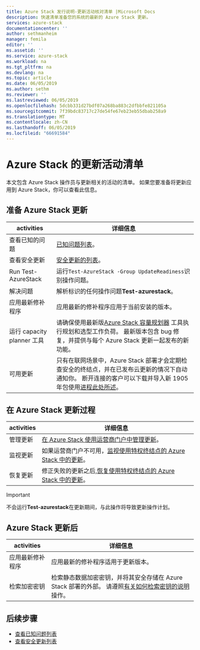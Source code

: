 ```yaml
---
title: Azure Stack 发行说明-更新活动核对清单 |Microsoft Docs
description: 快速清单准备您的系统的最新的 Azure Stack 更新。
services: azure-stack
documentationcenter: ''
author: sethmanheim
manager: femila
editor: ''
ms.assetid: ''
ms.service: azure-stack
ms.workload: na
ms.tgt_pltfrm: na
ms.devlang: na
ms.topic: article
ms.date: 06/05/2019
ms.author: sethm
ms.reviewer: ''
ms.lastreviewed: 06/05/2019
ms.openlocfilehash: 5dcbb331d27bdf07a268ba883c2dfbbfe821105a
ms.sourcegitcommit: 7f39bdc83717c27de54fe67eb23eb55dbab258a9
ms.translationtype: MT
ms.contentlocale: zh-CN
ms.lasthandoff: 06/05/2019
ms.locfileid: "66691584"
---
```

# <a name="azure-stack-update-activity-checklist"></a>Azure Stack 的更新活动清单

本文包含 Azure Stack 操作员与更新相关的活动的清单。 如果您要准备将更新应用到 Azure Stack，你可以查看此信息。

## <a name="prepare-for-azure-stack-update"></a>准备 Azure Stack 更新

| activities              | 详细信息                                                                          |
|-----------------------|----------------------------------------------------------------------------------|
| 查看已知的问题   | [已知问题列表](azure-stack-release-notes-known-issues-1905.md)。                |
| 查看安全更新 | [安全更新的列表](azure-stack-release-notes-security-updates-1905.md)。      |
| Run Test-AzureStack   | 运行`Test-AzureStack -Group UpdateReadiness`识别操作问题。      |
| 解决问题        | 解析标识的任何操作问题**Test-azurestack**。                |
| 应用最新修补程序 | 应用最新的修补程序应用于当前安装的版本。         |
| 运行 capacity planner 工具 | 请确保使用最新版[Azure Stack 容量规划器](https://aka.ms/azstackcapacityplanner) 工具执行规划和选型工作负荷。 最新版本包含 bug 修复，并提供与每个 Azure Stack 更新一起发布的新功能。 |
| 可用更新       | 只有在联网场景中，Azure Stack 部署才会定期检查安全的终结点，并在已发布云更新的情况下自动通知你。 断开连接的客户可以下载并导入新 1905年包使用[进程此处所述](azure-stack-apply-updates.md)。               |

## <a name="during-azure-stack-update"></a>在 Azure Stack 更新过程

| activities              | 详细信息                                                                          |
|-----------------------|----------------------------------------------------------------------------------|
| 管理更新         | [在 Azure Stack 使用运营商门户中管理更新](azure-stack-updates.md)。 |
| 监视更新        | 如果运营商门户不可用，[监视使用特权终结点的 Azure Stack 中的更新](azure-stack-monitor-update.md)。 |
| 恢复更新            | 修正失败的更新之后,[恢复使用特权终结点的 Azure Stack 中的更新](azure-stack-monitor-update.md)。 |

> [!IMPORTANT]  
> 不会运行**Test-azurestack**在更新期间，与此操作将导致更新操作计划。

## <a name="after-azure-stack-update"></a>Azure Stack 更新后

| activities              | 详细信息                                                                          |
|-----------------------|----------------------------------------------------------------------------------|
| 应用最新修补程序 | 应用最新的修补程序适用于更新版本。                          |
| 检索加密密钥 | 检索静态数据加密密钥，并将其安全存储在 Azure Stack 部署的外部。 请遵照[有关如何检索密钥的说明](azure-stack-security-bitlocker.md)操作。 |

## <a name="next-steps"></a>后续步骤

- [查看已知问题列表](azure-stack-release-notes-known-issues-1905.md)
- [查看安全更新列表](azure-stack-release-notes-security-updates-1905.md)
